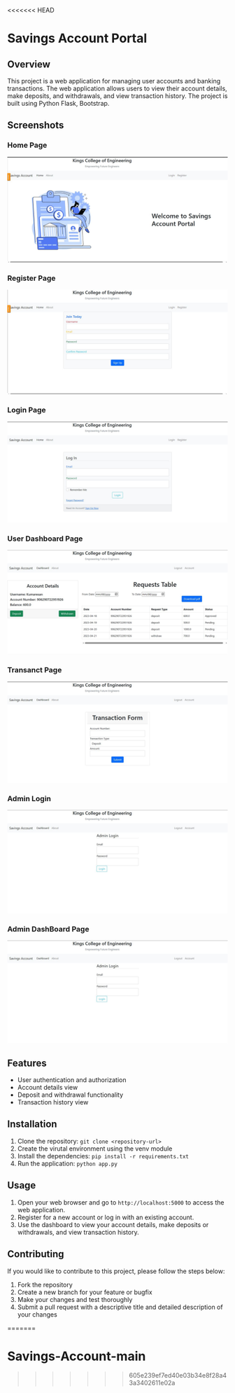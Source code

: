 <<<<<<< HEAD
# Savings Account Portal

## Overview

This project is a web application for managing user accounts and banking transactions. The web application allows users to view their account details, make deposits, and withdrawals, and view transaction history. The project is built using Python Flask, Bootstrap.

## Screenshots

### Home Page

![Home Page](https://github.com/kumaresankp/Savings-Account/blob/main/screenshots/homepage.JPG)

### Register Page

![Register Page](https://github.com/kumaresankp/Savings-Account/blob/main/screenshots/registerpage.JPG)

### Login Page

![Login Page](https://github.com/kumaresankp/Savings-Account/blob/main/screenshots/loginpage.JPG)

### User Dashboard Page

![User Dashboard Page](https://github.com/kumaresankp/Savings-Account/blob/main/screenshots/userDashboard.JPG)

### Transanct Page

![Transanct Page](https://github.com/kumaresankp/Savings-Account/blob/main/screenshots/transanctPage.JPG)

### Admin Login

![Admin Page](https://github.com/kumaresankp/Savings-Account/blob/main/screenshots/adminlogin.JPG)

### Admin DashBoard Page

![Admin Dashboard Page](https://github.com/kumaresankp/Savings-Account/blob/main/screenshots/adminlogin.JPG)

## Features

- User authentication and authorization
- Account details view
- Deposit and withdrawal functionality
- Transaction history view

## Installation

1. Clone the repository: `git clone <repository-url>`
2. Create the virutal environment using the venv module
3. Install the dependencies: `pip install -r requirements.txt`
4. Run the application: `python app.py`

## Usage

1. Open your web browser and go to `http://localhost:5000` to access the web application.
2. Register for a new account or log in with an existing account.
3. Use the dashboard to view your account details, make deposits or withdrawals, and view transaction history.

## Contributing

If you would like to contribute to this project, please follow the steps below:

1. Fork the repository
2. Create a new branch for your feature or bugfix
3. Make your changes and test thoroughly
4. Submit a pull request with a descriptive title and detailed description of your changes




=======
# Savings-Account-main
>>>>>>> 605e239ef7ed40e03b34e8f28a43a3402611e02a
